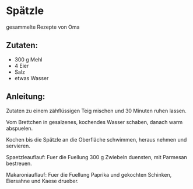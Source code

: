 Spätzle
===
gesammelte Rezepte von Oma

Zutaten:
---
- 300 g Mehl
- 4  Eier
-   Salz
-  etwas Wasser

Anleitung:
---
Zutaten zu einem zähflüssigen Teig mischen und 30 Minuten ruhen lassen.

Vom Brettchen in gesalzenes, kochendes Wasser schaben, danach warm abspuelen.

Kochen bis die Spätzle an die Oberfläche schwimmen, heraus nehmen und servieren.

Spaetzleauflauf: Fuer die Fuellung 300 g Zwiebeln duensten, mit Parmesan bestreuen.

Makaroniauflauf: Fuer die Fuellung Paprika und gekochten Schinken, Eiersahne und Kaese drueber.